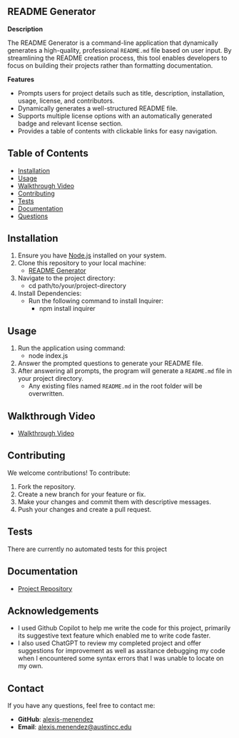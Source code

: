 ##  README Generator
**Description**

The README Generator is a command-line application that dynamically generates a high-quality, professional `README.md` file based on user input. By streamlining the README creation process, this tool enables developers to focus on building their projects rather than formatting documentation. 

**Features**

* Prompts users for project details such as title, description, installation, usage, license, and contributors.
* Dynamically generates a well-structured README file.
* Supports multiple license options with an automatically generated badge and relevant license section.
* Provides a table of contents with clickable links for easy navigation.

## Table of Contents

* [Installation](#installation)
* [Usage](#usage)
* [Walkthrough Video](#walkthrough-video)
* [Contributing](#contributing)
* [Tests](#tests)
* [Documentation](#documentation)
* [Questions](#questions)


## Installation

1. Ensure you have [Node.js](https://nodejs.org/) installed on your system.
2. Clone this repository to your local machine:
	* [README Generator](https://github.com/alexis-menendez/README.generator)
4. Navigate to the project directory:
	* cd path/to/your/project-directory
5. Install Dependencies:
	* Run the following command to install Inquirer:
	  * npm install inquirer
   
## Usage

1. Run the application using command:
	* node index.js
2. Answer the prompted questions to generate your README file.
3. After answering all prompts, the program will generate a `README.md` file in your project directory.
	* Any existing files named `README.md` in the root folder will be overwritten.


## Walkthrough Video
* [Walkthrough Video](https://drive.google.com/file/d/14fNHr6ljklKIVxZLGjrQYazJVIQ5U0Rg/view?usp=sharing)

## Contributing

We welcome contributions! To contribute:

1. Fork the repository.
2. Create a new branch for your feature or fix.
3. Make your changes and commit them with descriptive messages.
4. Push your changes and create a pull request.


## Tests

There are currently no automated tests for this project

## Documentation

* [Project Repository](https://github.com/alexis-menendez/README.generator)

## Acknowledgements

* I used Github Copilot to help me write the code for this project, primarily its suggestive text feature which enabled me to write code faster.
* I also used ChatGPT to review my completed project and offer suggestions for improvement as well as assitance debugging my code when I encountered some syntax errors that I was unable to locate on my own.

## Contact

If you have any questions, feel free to contact me:

*  **GitHub**: [alexis-menendez](https://github.com/alexis-menendez)
*  **Email**: alexis.menendez@austincc.edu
